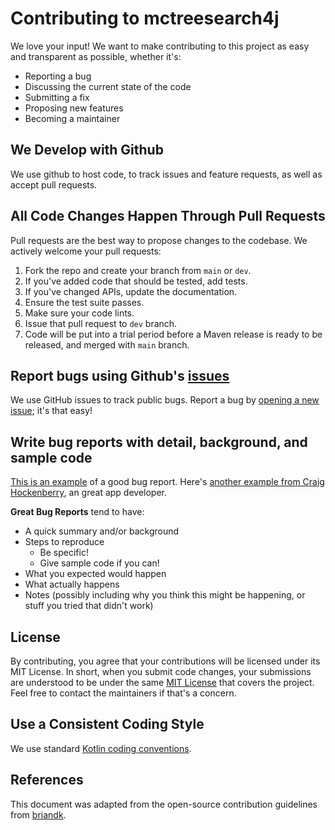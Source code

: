 # Contributing to mctreesearch4j
We love your input! We want to make contributing to this project as easy and transparent as possible, whether it's:

- Reporting a bug
- Discussing the current state of the code
- Submitting a fix
- Proposing new features
- Becoming a maintainer

## We Develop with Github
We use github to host code, to track issues and feature requests, as well as accept pull requests.

## All Code Changes Happen Through Pull Requests
Pull requests are the best way to propose changes to the codebase. We actively welcome your pull requests:

1. Fork the repo and create your branch from `main` or `dev`.
2. If you've added code that should be tested, add tests.
3. If you've changed APIs, update the documentation.
4. Ensure the test suite passes.
5. Make sure your code lints.
6. Issue that pull request to `dev` branch.
7. Code will be put into a trial period before a Maven release is ready to be released, and merged with `main` branch.

## Report bugs using Github's [issues](https://github.com/aqtech-ca/mctreesearch4j/issues)
We use GitHub issues to track public bugs. Report a bug by [opening a new issue](); it's that easy!

## Write bug reports with detail, background, and sample code
[This is an example](http://stackoverflow.com/q/12488905/180626) of a good bug report. Here's [another example from Craig Hockenberry](http://www.openradar.me/11905408), an great app developer.

**Great Bug Reports** tend to have:

- A quick summary and/or background
- Steps to reproduce
  - Be specific!
  - Give sample code if you can!
- What you expected would happen
- What actually happens
- Notes (possibly including why you think this might be happening, or stuff you tried that didn't work)

## License
By contributing, you agree that your contributions will be licensed under its MIT License. In short, when you submit code changes, your submissions are understood to be under the same [MIT License](http://choosealicense.com/licenses/mit/) that covers the project. Feel free to contact the maintainers if that's a concern.

## Use a Consistent Coding Style

We use standard [Kotlin coding conventions](https://kotlinlang.org/docs/coding-conventions.html).


## References
This document was adapted from the open-source contribution guidelines from [briandk](https://gist.github.com/briandk/3d2e8b3ec8daf5a27a62).

